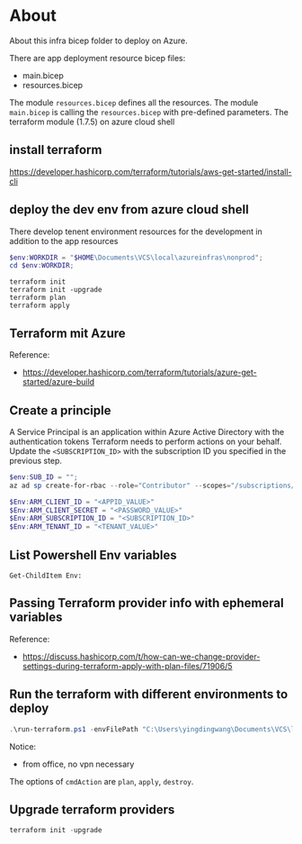 # About 
About this infra bicep folder to deploy on Azure.

There are app deployment resource bicep files:
* main.bicep
* resources.bicep


The module `resources.bicep` defines all the resources.
The module `main.bicep` is calling the `resources.bicep` with pre-defined parameters.
The terraform module (1.7.5) on azure cloud shell

## install terraform
https://developer.hashicorp.com/terraform/tutorials/aws-get-started/install-cli

## deploy the dev env from azure cloud shell
There develop tenent environment resources for the development in addition to the app resources

```powershell
$env:WORKDIR = "$HOME\Documents\VCS\local\azureinfras\nonprod"; 
cd $env:WORKDIR;
```

```shell
terraform init
terraform init -upgrade
terraform plan
terraform apply
```

## Terraform mit Azure

Reference:
* https://developer.hashicorp.com/terraform/tutorials/azure-get-started/azure-build

## Create a principle
 A Service Principal is an application within Azure Active Directory with the authentication tokens Terraform needs to perform actions on your behalf. Update the `<SUBSCRIPTION_ID>` with the subscription ID you specified in the previous step.

```powershell
$env:SUB_ID = "";
az ad sp create-for-rbac --role="Contributor" --scopes="/subscriptions/$env:SUB_ID";
```

```powershell
$Env:ARM_CLIENT_ID = "<APPID_VALUE>"
$Env:ARM_CLIENT_SECRET = "<PASSWORD_VALUE>"
$Env:ARM_SUBSCRIPTION_ID = "<SUBSCRIPTION_ID>"
$Env:ARM_TENANT_ID = "<TENANT_VALUE>"
```

## List Powershell Env variables
```
Get-ChildItem Env:
```

## Passing Terraform provider info with ephemeral variables

Reference:
* https://discuss.hashicorp.com/t/how-can-we-change-provider-settings-during-terraform-apply-with-plan-files/71906/5

## Run the terraform with different environments to deploy
```powershell
.\run-terraform.ps1 -envFilePath "C:\Users\yingdingwang\Documents\VCS\local\azureinfras\nonprod\envs\nonprod.env" -cmdAction "plan"
```
Notice:
* from office, no vpn necessary

The options of `cmdAction` are `plan`, `apply`, `destroy`. 

## Upgrade terraform providers
```powershell
terraform init -upgrade
```




